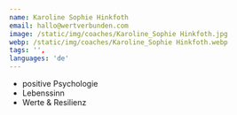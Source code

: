 ```yaml
---
name: Karoline Sophie Hinkfoth
email: hallo@wertverbunden.com
image: /static/img/coaches/Karoline_Sophie Hinkfoth.jpg
webp: /static/img/coaches/Karoline_Sophie Hinkfoth.webp
tags: '',
languages: 'de'
---
```


<ul><li>positive Psychologie</li><li>Lebenssinn</li><li>Werte &amp; Resilienz</li></ul>